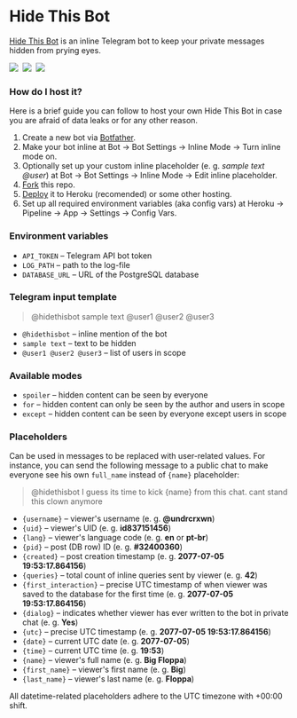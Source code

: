 # Hide This Bot
[Hide This Bot](https://t.me/hidethisbot) is an inline Telegram bot to keep your private messages hidden from prying eyes.

[![](https://www.codefactor.io/repository/github/undrcrxwn/hidethisbot/badge/master)](https://www.codefactor.io/repository/github/undrcrxwn/hidethisbot/overview/master) 
[![](https://img.shields.io/badge/telegram-@hidethisbot-blue)](https://t.me/hidethisbot) 
[![](https://img.shields.io/badge/community-@hidethisbot__chat-blue)](https://t.me/hidethisbot_chat)

### How do I host it?
Here is a brief guide you can follow to host your own Hide This Bot in case you are afraid of data leaks or for any other reason.
1. Create a new bot via [Botfather](https://t.me/botfather).
2. Make your bot inline at Bot → Bot Settings → Inline Mode → Turn inline mode on.
3. Optionally set up your custom inline placeholder (e. g. <i>sample text @user</i>) at Bot → Bot Settings → Inline Mode → Edit inline placeholder.
5. [Fork](https://https://github.com/undrcrxwn/hidethisbot/fork) this repo.
6. [Deploy](https://heroku.com/deploy?template=https://github.com/undrcrxwn/hidethisbot) it to Heroku (recomended) or some other hosting.
7. Set up all required environment variables (aka config vars) at Heroku → Pipeline → App → Settings → Config Vars.

### Environment variables
- `API_TOKEN` – Telegram API bot token
- `LOG_PATH` – path to the log-file
- `DATABASE_URL` – URL of the PostgreSQL database

### Telegram input template
> @hidethisbot sample text @user1 @user2 @user3
- `@hidethisbot` – inline mention of the bot
- `sample text` – text to be hidden
- `@user1 @user2 @user3` – list of users in scope

### Available modes
- `spoiler` – hidden content can be seen by everyone
- `for` – hidden content can only be seen by the author and users in scope
- `except` – hidden content can be seen by everyone except users in scope

### Placeholders
Can be used in messages to be replaced with user-related values. For instance, you can send the following message to a public chat to make everyone see his own `full_name` instead of `{name}` placeholder:
> @hidethisbot I guess its time to kick {name} from this chat. cant stand this clown anymore
- `{username}` – viewer's username (e. g. **@undrcrxwn**)
- `{uid}` – viewer's UID (e. g. **id837151456**)
- `{lang}` – viewer's language code (e. g. **en** or **pt-br**)
- `{pid}` – post (DB row) ID (e. g. **#32400360**)
- `{created}` – post creation timestamp (e. g. **2077-07-05 19:53:17.864156**)
- `{queries}` – total count of inline queries sent by viewer (e. g. **42**)
- `{first_interaction}` – precise UTC timestamp of when viewer was saved to the database for the first time (e. g. **2077-07-05 19:53:17.864156**)
- `{dialog}` – indicates whether viewer has ever written to the bot in private chat (e. g. **Yes**)
- `{utc}` – precise UTC timestamp (e. g. **2077-07-05 19:53:17.864156**)
- `{date}` – current UTC date (e. g. **2077-07-05**)
- `{time}` – current UTC time (e. g. **19:53**)
- `{name}` – viewer's full name (e. g. **Big Floppa**)
- `{first_name}` – viewer's first name (e. g. **Big**)
- `{last_name}` – viewer's last name (e. g. **Floppa**)

All datetime-related placeholders adhere to the UTC timezone with +00:00 shift.